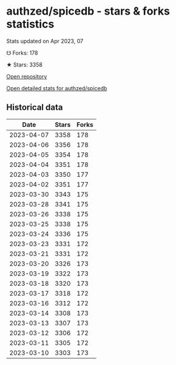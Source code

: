 # authzed/spicedb - stars & forks statistics

Stats updated on Apr 2023, 07

☋ Forks: 178

★ Stars: 3358

[Open repository](https://github.com/authzed/spicedb)

[Open detailed stats for authzed/spicedb](https://reviewgithub.com/rep/authzed/spicedb)

## Historical data
| Date | Stars | Forks |
|------|-------|-------|
| 2023-04-07 | 3358 | 178 | 
| 2023-04-06 | 3356 | 178 | 
| 2023-04-05 | 3354 | 178 | 
| 2023-04-04 | 3351 | 178 | 
| 2023-04-03 | 3350 | 177 | 
| 2023-04-02 | 3351 | 177 | 
| 2023-03-30 | 3343 | 175 | 
| 2023-03-28 | 3341 | 175 | 
| 2023-03-26 | 3338 | 175 | 
| 2023-03-25 | 3338 | 175 | 
| 2023-03-24 | 3336 | 175 | 
| 2023-03-23 | 3331 | 172 | 
| 2023-03-21 | 3331 | 172 | 
| 2023-03-20 | 3326 | 173 | 
| 2023-03-19 | 3322 | 173 | 
| 2023-03-18 | 3320 | 173 | 
| 2023-03-17 | 3318 | 172 | 
| 2023-03-16 | 3312 | 172 | 
| 2023-03-14 | 3308 | 173 | 
| 2023-03-13 | 3307 | 173 | 
| 2023-03-12 | 3306 | 172 | 
| 2023-03-11 | 3305 | 172 | 
| 2023-03-10 | 3303 | 173 | 

